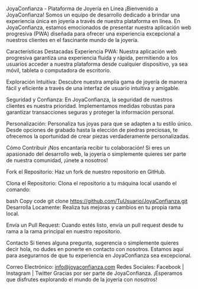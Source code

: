 JoyaConfianza - Plataforma de Joyería en Línea
¡Bienvenido a JoyaConfianza! Somos un equipo de desarrollo dedicado a brindar una experiencia única en joyería a través de nuestra plataforma en línea. En JoyaConfianza, estamos emocionados de presentar nuestra aplicación web progresiva (PWA) diseñada para ofrecer una experiencia excepcional a nuestros clientes en el fascinante mundo de la joyería.

Características Destacadas
Experiencia PWA: Nuestra aplicación web progresiva garantiza una experiencia fluida y rápida, permitiendo a los usuarios acceder a nuestra plataforma desde cualquier dispositivo, ya sea móvil, tableta o computadora de escritorio.

Exploración Intuitiva: Descubre nuestra amplia gama de joyería de manera fácil y eficiente a través de una interfaz de usuario intuitiva y amigable.

Seguridad y Confianza: En JoyaConfianza, la seguridad de nuestros clientes es nuestra prioridad. Implementamos medidas robustas para garantizar transacciones seguras y proteger la información personal.

Personalización: Personaliza tus joyas para que se adapten a tu estilo único. Desde opciones de grabado hasta la elección de piedras preciosas, te ofrecemos la oportunidad de crear piezas verdaderamente personalizadas.

Cómo Contribuir
¡Nos encantaría recibir tu colaboración! Si eres un apasionado del desarrollo web, la joyería o simplemente quieres ser parte de nuestra comunidad, ¡únete a nosotros!

Fork el Repositorio: Haz un fork de nuestro repositorio en GitHub.

Clona el Repositorio: Clona el repositorio a tu máquina local usando el comando:

bash
Copy code
git clone https://github.com/TuUsuario/JoyaConfianza.git
Desarrolla Locamente: Realiza tus mejoras y cambios en tu propia rama local.

Envía un Pull Request: Cuando estés listo, envía un pull request desde tu rama a la rama principal en nuestro repositorio.

Contacto
Si tienes alguna pregunta, sugerencia o simplemente quieres decir hola, no dudes en ponerte en contacto con nosotros. Estamos aquí para asegurarnos de que tu experiencia en JoyaConfianza sea excepcional.

Correo Electrónico: info@joyaconfianza.com
Redes Sociales: Facebook | Instagram | Twitter
Gracias por ser parte de JoyaConfianza. ¡Esperamos que disfrutes explorando el mundo de la joyería con nosotros!
